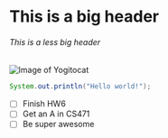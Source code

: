 # This is a big header
###### This is a less big header

![Image of Yogitocat](https://octodex.github.com/images/yogitocat.png)

``` java
System.out.println("Hello world!");
```

- [ ] Finish HW6
- [ ] Get an A in CS471
- [ ] Be super awesome
